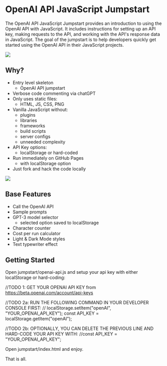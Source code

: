 # OpenAI API JavaScript Jumpstart
The OpenAI API JavaScript Jumpstart provides an introduction to using the OpenAI API with JavaScript. It includes instructions for setting up an API key, making requests to the API, and working with the API's response data in JavaScript. The goal of the jumpstart is to help developers quickly get started using the OpenAI API in their JavaScript projects.

![](https://cdn-images-1.medium.com/max/1600/0*pEHsXwTQ8hKkrQBV.gif)

## Why?
* Entry level skeleton
  * OpenAI API jumpstart
* Verbose code commenting via chatGPT
* Only uses static files: 
  * HTML, JS, CSS, PNG
* Vanilla JavaScript without:
  * plugins
  * libraries
  * frameworks
  * build scripts
  * server configs
  * unneeded complexity
* API Key options:
  * localStorage or hard-coded
* Run immediately on GitHub Pages 
  * with localStorage option
* Just fork and hack the code locally


![](https://cdn-images-1.medium.com/max/1600/0*bJe_0S_W7NbyROry.gif)

## Base Features
* Call the OpenAI API
* Sample prompts
* GPT-3 model selector
    * selected option saved to localStorage
* Character counter
* Cost per run calculator
* Light & Dark Mode styles
* Text typewriter effect

## Getting Started
Open jumpstart/openai-api.js and setup your api key with either localStorage or hard-coding: 

//TODO 1: GET YOUR OPENAI API KEY from https://beta.openai.com/account/api-keys

//TODO 2a: RUN THE FOLLOWING COMMAND IN YOUR DEVELOPER CONSOLE FIRST:
//         localStorage.setItem("openAI", "YOUR_OPENAI_API_KEY");
const API_KEY = localStorage.getItem("openAI");

//TODO 2b: OPTIONALLY, YOU CAN DELETE THE PREVIOUS LINE AND HARD-CODE YOUR API KEY WITH:
//const API_KEY = "YOUR_OPENAI_API_KEY";

Open jumpstart/index.html and enjoy.

That is all.